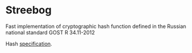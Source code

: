 # Streebog

Fast implementation of cryptographic hash function defined in the Russian national standard GOST R 34.11-2012

Hash [specification](https://en.wikipedia.org/wiki/Streebog).

